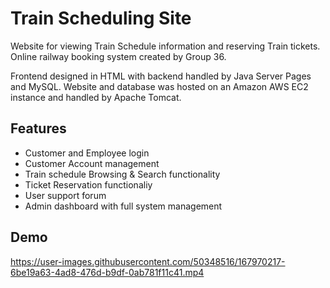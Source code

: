 # Train Scheduling Site

Website for viewing Train Schedule information and reserving Train tickets. Online railway booking system created by Group 36.

Frontend designed in HTML with backend handled by Java Server Pages and MySQL. Website and database was hosted on an Amazon AWS EC2 instance and handled by Apache Tomcat.

## Features

- Customer and Employee login
- Customer Account management
- Train schedule Browsing & Search functionality
- Ticket Reservation functionaliy
- User support forum
- Admin dashboard with full system management

## Demo

https://user-images.githubusercontent.com/50348516/167970217-6be19a63-4ad8-476d-b9df-0ab781f11c41.mp4

